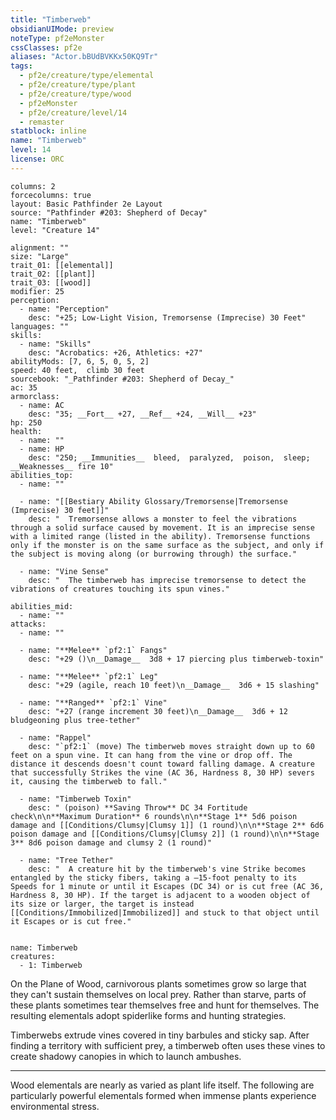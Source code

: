 ```yaml
---
title: "Timberweb"
obsidianUIMode: preview
noteType: pf2eMonster
cssClasses: pf2e
aliases: "Actor.bBUdBVKKx50KQ9Tr" 
tags:
  - pf2e/creature/type/elemental
  - pf2e/creature/type/plant
  - pf2e/creature/type/wood
  - pf2eMonster
  - pf2e/creature/level/14
  - remaster
statblock: inline
name: "Timberweb"
level: 14
license: ORC
---
```


```statblock
columns: 2
forcecolumns: true
layout: Basic Pathfinder 2e Layout
source: "Pathfinder #203: Shepherd of Decay"
name: "Timberweb"
level: "Creature 14"

alignment: ""
size: "Large"
trait_01: [[elemental]]
trait_02: [[plant]]
trait_03: [[wood]]
modifier: 25
perception:
  - name: "Perception"
    desc: "+25; Low-Light Vision, Tremorsense (Imprecise) 30 Feet"
languages: ""
skills:
  - name: "Skills"
    desc: "Acrobatics: +26, Athletics: +27"
abilityMods: [7, 6, 5, 0, 5, 2]
speed: 40 feet,  climb 30 feet
sourcebook: "_Pathfinder #203: Shepherd of Decay_"
ac: 35
armorclass:
  - name: AC
    desc: "35; __Fort__ +27, __Ref__ +24, __Will__ +23"
hp: 250
health:
  - name: ""
  - name: HP
    desc: "250; __Immunities__  bleed,  paralyzed,  poison,  sleep; __Weaknesses__ fire 10"
abilities_top:
  - name: ""

  - name: "[[Bestiary Ability Glossary/Tremorsense|Tremorsense (Imprecise) 30 feet]]"
    desc: "  Tremorsense allows a monster to feel the vibrations through a solid surface caused by movement. It is an imprecise sense with a limited range (listed in the ability). Tremorsense functions only if the monster is on the same surface as the subject, and only if the subject is moving along (or burrowing through) the surface."

  - name: "Vine Sense"
    desc: "  The timberweb has imprecise tremorsense to detect the vibrations of creatures touching its spun vines."

abilities_mid:
  - name: ""
attacks:
  - name: ""

  - name: "**Melee** `pf2:1` Fangs"
    desc: "+29 ()\n__Damage__  3d8 + 17 piercing plus timberweb-toxin"

  - name: "**Melee** `pf2:1` Leg"
    desc: "+29 (agile, reach 10 feet)\n__Damage__  3d6 + 15 slashing"

  - name: "**Ranged** `pf2:1` Vine"
    desc: "+27 (range increment 30 feet)\n__Damage__  3d6 + 12 bludgeoning plus tree-tether"

  - name: "Rappel"
    desc: "`pf2:1` (move) The timberweb moves straight down up to 60 feet on a spun vine. It can hang from the vine or drop off. The distance it descends doesn't count toward falling damage. A creature that successfully Strikes the vine (AC 36, Hardness 8, 30 HP) severs it, causing the timberweb to fall."

  - name: "Timberweb Toxin"
    desc: " (poison) **Saving Throw** DC 34 Fortitude check\n\n**Maximum Duration** 6 rounds\n\n**Stage 1** 5d6 poison damage and [[Conditions/Clumsy|Clumsy 1]] (1 round)\n\n**Stage 2** 6d6 poison damage and [[Conditions/Clumsy|Clumsy 2]] (1 round)\n\n**Stage 3** 8d6 poison damage and clumsy 2 (1 round)"

  - name: "Tree Tether"
    desc: "  A creature hit by the timberweb's vine Strike becomes entangled by the sticky fibers, taking a –15-foot penalty to its Speeds for 1 minute or until it Escapes (DC 34) or is cut free (AC 36, Hardness 8, 30 HP). If the target is adjacent to a wooden object of its size or larger, the target is instead [[Conditions/Immobilized|Immobilized]] and stuck to that object until it Escapes or is cut free."
 
```

```encounter-table
name: Timberweb
creatures:
  - 1: Timberweb
```



On the Plane of Wood, carnivorous plants sometimes grow so large that they can't sustain themselves on local prey. Rather than starve, parts of these plants sometimes tear themselves free and hunt for themselves. The resulting elementals adopt spiderlike forms and hunting strategies.

Timberwebs extrude vines covered in tiny barbules and sticky sap. After finding a territory with sufficient prey, a timberweb often uses these vines to create shadowy canopies in which to launch ambushes.

* * *

Wood elementals are nearly as varied as plant life itself. The following are particularly powerful elementals formed when immense plants experience environmental stress.
